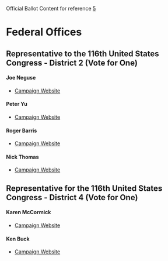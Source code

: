 Official Ballot Content for reference [5][5] 

# Federal Offices
## Representative to the 116th United States Congress - District 2 (Vote for One)
#### Joe Neguse
* [Campaign Website][1]

#### Peter Yu
* [Campaign Website][2]

#### Roger Barris 
* [Campaign Website][3]

#### Nick Thomas
* [Campaign Website][4] 

[1]: https://www.joeneguseforcongress.com/
[2]: https://www.peteryuforcongress.com/
[3]: http://www.barris4congress.com/meet-roger/
[4]: https://www.nickthomasforcongress.com/
[5]: https://assets.bouldercounty.org/wp-content/uploads/2018/09/2018-General-Election-Combined-Ballot-Content.pdf

## Representative for the 116th United States Congress - District 4 (Vote for One)
#### Karen McCormick 
* [Campaign Website][6]

#### Ken Buck 
* [Campaign Website][7]

[6]: https://www.mccormickforcongress.org/
[7]: https://buck.house.gov/
